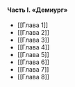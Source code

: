 #### Часть I. «Демиург»
- [[Глава 1]]
- [[Глава 2]]
- [[Глава 3]]
- [[Глава 4]]
- [[Глава 5]]
- [[Глава 6]]
- [[Глава 7]]
- [[Глава 8]]



